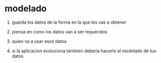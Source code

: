# modelado

1. guarda los datos de la forma en la que los vas a obtener

2. piensa en como los datos van a ser requeridos

3. quien va a usar esos datos

4. si la aplicacion evoluciona tambien deberia hacerlo el modelado de tus datos